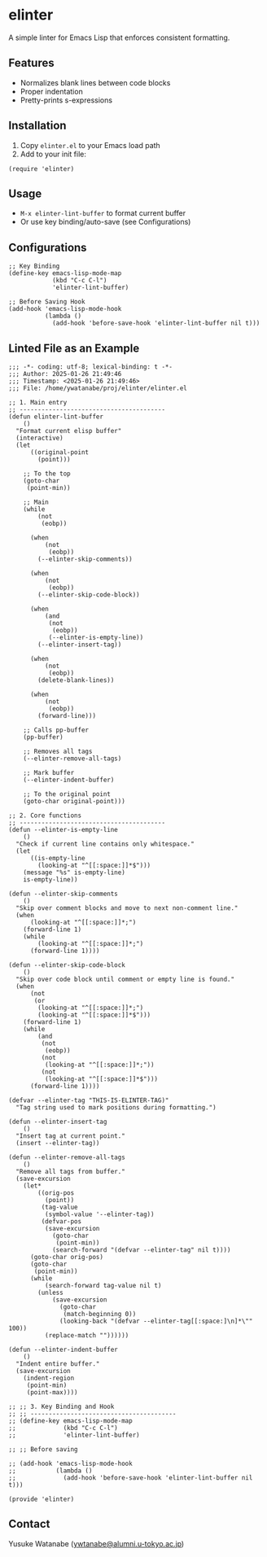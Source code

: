 <!-- ---
!-- Timestamp: 2025-01-26 21:54:47
!-- Author: ywatanabe
!-- File: /home/ywatanabe/proj/elinter/README.md
!-- --- -->

# elinter

A simple linter for Emacs Lisp that enforces consistent formatting.

## Features

- Normalizes blank lines between code blocks
- Proper indentation
- Pretty-prints s-expressions

## Installation

1. Copy `elinter.el` to your Emacs load path
2. Add to your init file:

```elisp
(require 'elinter)
```

## Usage

- `M-x elinter-lint-buffer` to format current buffer
- Or use key binding/auto-save (see Configurations)

## Configurations
``` elisp
;; Key Binding
(define-key emacs-lisp-mode-map
            (kbd "C-c C-l")
            'elinter-lint-buffer)

;; Before Saving Hook
(add-hook 'emacs-lisp-mode-hook
          (lambda ()
            (add-hook 'before-save-hook 'elinter-lint-buffer nil t)))
```

## Linted File as an Example
```elisp
;;; -*- coding: utf-8; lexical-binding: t -*-
;;; Author: 2025-01-26 21:49:46
;;; Timestamp: <2025-01-26 21:49:46>
;;; File: /home/ywatanabe/proj/elinter/elinter.el

;; 1. Main entry
;; ----------------------------------------
(defun elinter-lint-buffer
    ()
  "Format current elisp buffer"
  (interactive)
  (let
      ((original-point
        (point)))

    ;; To the top
    (goto-char
     (point-min))

    ;; Main
    (while
        (not
         (eobp))

      (when
          (not
           (eobp))
        (--elinter-skip-comments))

      (when
          (not
           (eobp))
        (--elinter-skip-code-block))

      (when
          (and
           (not
            (eobp))
           (--elinter-is-empty-line))
        (--elinter-insert-tag))

      (when
          (not
           (eobp))
        (delete-blank-lines))

      (when
          (not
           (eobp))
        (forward-line)))

    ;; Calls pp-buffer
    (pp-buffer)

    ;; Removes all tags
    (--elinter-remove-all-tags)

    ;; Mark buffer
    (--elinter-indent-buffer)

    ;; To the original point
    (goto-char original-point)))

;; 2. Core functions
;; ----------------------------------------
(defun --elinter-is-empty-line
    ()
  "Check if current line contains only whitespace."
  (let
      ((is-empty-line
        (looking-at "^[[:space:]]*$")))
    (message "%s" is-empty-line)
    is-empty-line))

(defun --elinter-skip-comments
    ()
  "Skip over comment blocks and move to next non-comment line."
  (when
      (looking-at "^[[:space:]]*;")
    (forward-line 1)
    (while
        (looking-at "^[[:space:]]*;")
      (forward-line 1))))

(defun --elinter-skip-code-block
    ()
  "Skip over code block until comment or empty line is found."
  (when
      (not
       (or
        (looking-at "^[[:space:]]*;")
        (looking-at "^[[:space:]]*$")))
    (forward-line 1)
    (while
        (and
         (not
          (eobp))
         (not
          (looking-at "^[[:space:]]*;"))
         (not
          (looking-at "^[[:space:]]*$")))
      (forward-line 1))))

(defvar --elinter-tag "THIS-IS-ELINTER-TAG)"
  "Tag string used to mark positions during formatting.")

(defun --elinter-insert-tag
    ()
  "Insert tag at current point."
  (insert --elinter-tag))

(defun --elinter-remove-all-tags
    ()
  "Remove all tags from buffer."
  (save-excursion
    (let*
        ((orig-pos
          (point))
         (tag-value
          (symbol-value '--elinter-tag))
         (defvar-pos
          (save-excursion
            (goto-char
             (point-min))
            (search-forward "(defvar --elinter-tag" nil t))))
      (goto-char orig-pos)
      (goto-char
       (point-min))
      (while
          (search-forward tag-value nil t)
        (unless
            (save-excursion
              (goto-char
               (match-beginning 0))
              (looking-back "(defvar --elinter-tag[[:space:]\n]*\"" 100))
          (replace-match ""))))))

(defun --elinter-indent-buffer
    ()
  "Indent entire buffer."
  (save-excursion
    (indent-region
     (point-min)
     (point-max))))

;; ;; 3. Key Binding and Hook
;; ;; ----------------------------------------
;; (define-key emacs-lisp-mode-map
;;             (kbd "C-c C-l")
;;             'elinter-lint-buffer)

;; ;; Before saving

;; (add-hook 'emacs-lisp-mode-hook
;;           (lambda ()
;;             (add-hook 'before-save-hook 'elinter-lint-buffer nil t)))

(provide 'elinter)
```

## Contact

Yusuke Watanabe (ywtanabe@alumni.u-tokyo.ac.jp)


<!-- EOF -->